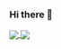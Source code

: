 ### Hi there 👋

<!--
**Macezu/Macezu** is a ✨ _special_ ✨ repository because its `README.md` (this file) appears on your GitHub profile.

Here are some ideas to get you started:

- 🔭 I’m currently working on ...
- 🌱 I’m currently learning ...
- 👯 I’m looking to collaborate on ...
- 🤔 I’m looking for help with ...
- 💬 Ask me about ...
- 📫 How to reach me: ...
- 😄 Pronouns: ...
- ⚡ Fun fact: ...
-->



<a href="https://github.com/anuraghazra/github-readme-stats">
  <img align="center" src="[![Anurag's GitHub stats](https://github-readme-stats.vercel.app/api?username=Macezu&theme=radical&show_icons=true)](https://github.com/anuraghazra/github-readme-stats)" />
</a>
<a href="https://github.com/anuraghazra/convoychat">
  <img align="center" src="[![Top Langs](https://github-readme-stats.vercel.app/api/top-langs/?username=Macezu)](https://github.com/anuraghazra/github-readme-stats)
" />
</a>
